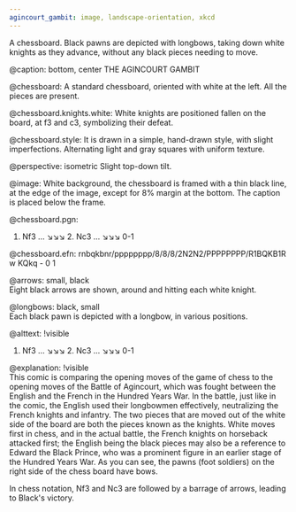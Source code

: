 ```yaml
---
agincourt_gambit: image, landscape-orientation, xkcd
---
```

A chessboard. Black pawns are depicted with longbows, taking down white knights as they advance, without any black pieces needing to move.  

@caption: bottom, center
THE AGINCOURT GAMBIT

@chessboard:
A standard chessboard, oriented with white at the left. All the pieces are present.

@chessboard.knights.white:
White knights are positioned fallen on the board, at f3 and c3, symbolizing their defeat.

@chessboard.style:
It is drawn in a simple, hand-drawn style, with slight imperfections. Alternating light and gray squares with uniform texture.

@perspective: isometric
Slight top-down tilt.

@image:
White background, the chessboard is framed with a thin black line, at the edge of the image, except for 8% margin at the bottom. The caption is placed below the frame.

@chessboard.pgn:
1. Nf3 ... ↘↘↘ 2. Nc3 ... ↘↘↘ 0-1

@chessboard.efn:
rnbqkbnr/pppppppp/8/8/8/2N2N2/PPPPPPPP/R1BQKB1R w KQkq - 0 1

@arrows: small, black  
Eight black arrows are shown, around and hitting each white knight.

@longbows: black, small  
Each black pawn is depicted with a longbow, in various positions.

@alttext: !visible  
1. Nf3 ... ↘↘↘ 2. Nc3 ... ↘↘↘ 0-1

@explanation: !visible  
This comic is comparing the opening moves of the game of chess to the opening moves of the Battle of Agincourt, which was fought between the English and the French in the Hundred Years War. In the battle, just like in the comic, the English used their longbowmen effectively, neutralizing the French knights and infantry. The two pieces that are moved out of the white side of the board are both the pieces known as the knights. White moves first in chess, and in the actual battle, the French knights on horseback attacked first; the English being the black pieces may also be a reference to Edward the Black Prince, who was a prominent figure in an earlier stage of the Hundred Years War. As you can see, the pawns (foot soldiers) on the right side of the chess board have bows.

In chess notation, Nf3 and Nc3 are followed by a barrage of arrows, leading to Black's victory.
